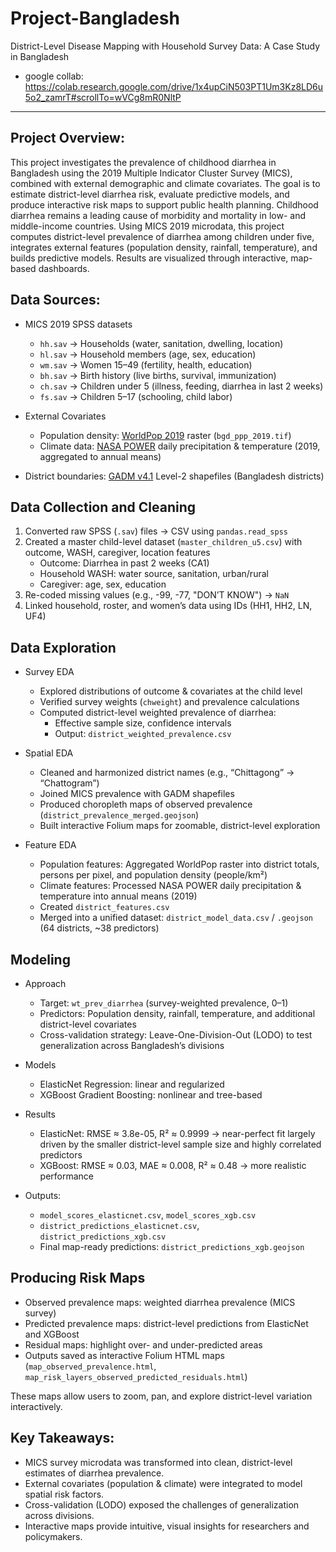 # Project-Bangladesh
District-Level Disease Mapping with Household Survey Data: A Case Study in Bangladesh

* google collab: https://colab.research.google.com/drive/1x4upCiN503PT1Um3Kz8LD6u5o2_zamrT#scrollTo=wVCg8mR0NltP
 
---
## Project Overview:

This project investigates the prevalence of childhood diarrhea in Bangladesh using the 2019 Multiple Indicator Cluster Survey (MICS), combined with external demographic and climate covariates. The goal is to estimate district-level diarrhea risk, evaluate predictive models, and produce interactive risk maps to support public health planning. Childhood diarrhea remains a leading cause of morbidity and mortality in low- and middle-income countries. Using MICS 2019 microdata, this project computes district-level prevalence of diarrhea among children under five, integrates external features (population density, rainfall, temperature), and builds predictive models. Results are visualized through interactive, map-based dashboards.



## Data Sources: 
- MICS 2019 SPSS datasets  
  - `hh.sav` → Households (water, sanitation, dwelling, location)  
  - `hl.sav` → Household members (age, sex, education)  
  - `wm.sav` → Women 15–49 (fertility, health, education)  
  - `bh.sav` → Birth history (live births, survival, immunization)  
  - `ch.sav` → Children under 5 (illness, feeding, diarrhea in last 2 weeks)  
  - `fs.sav` → Children 5–17 (schooling, child labor)  

- External Covariates  
  - Population density: [WorldPop 2019](https://www.worldpop.org/) raster (`bgd_ppp_2019.tif`)  
  - Climate data: [NASA POWER](https://power.larc.nasa.gov/) daily precipitation & temperature (2019, aggregated to annual means)  

- District boundaries: [GADM v4.1](https://gadm.org/) Level-2 shapefiles (Bangladesh districts)



## Data Collection and Cleaning
1. Converted raw SPSS (`.sav`) files → CSV using `pandas.read_spss`  
2. Created a master child-level dataset (`master_children_u5.csv`) with outcome, WASH, caregiver, location features  
   - Outcome: Diarrhea in past 2 weeks (CA1)  
   - Household WASH: water source, sanitation, urban/rural  
   - Caregiver: age, sex, education  
3. Re-coded missing values (e.g., -99, -77, "DON’T KNOW") → `NaN`  
4. Linked household, roster, and women’s data using IDs (HH1, HH2, LN, UF4)

   

## Data Exploration
- Survey EDA
  - Explored distributions of outcome & covariates at the child level  
  - Verified survey weights (`chweight`) and prevalence calculations  
  - Computed district-level weighted prevalence of diarrhea:  
    - Effective sample size, confidence intervals  
    - Output: `district_weighted_prevalence.csv`  
- Spatial EDA
  - Cleaned and harmonized district names (e.g., “Chittagong” → “Chattogram”) 
  - Joined MICS prevalence with GADM shapefiles
  - Produced choropleth maps of observed prevalence (`district_prevalence_merged.geojson`) 
  - Built interactive Folium maps for zoomable, district-level exploration 

- Feature EDA
  - Population features: Aggregated WorldPop raster into district totals, persons per pixel, and population density (people/km²) 
  - Climate features: Processed NASA POWER daily precipitation & temperature into annual means (2019)  
  - Created `district_features.csv`  
  - Merged into a unified dataset: `district_model_data.csv` / `.geojson` (64 districts, ~38 predictors)


## Modeling
- Approach
  - Target: `wt_prev_diarrhea` (survey-weighted prevalence, 0–1)  
  - Predictors: Population density, rainfall, temperature, and additional district-level covariates  
  - Cross-validation strategy: Leave-One-Division-Out (LODO) to test generalization across Bangladesh’s divisions  

- Models
  - ElasticNet Regression: linear and regularized  
  - XGBoost Gradient Boosting: nonlinear and tree-based  

- Results
  - ElasticNet: RMSE ≈ 3.8e-05, R² ≈ 0.9999 → near-perfect fit largely driven by the smaller district-level sample size and highly correlated predictors
  - XGBoost: RMSE ≈ 0.03, MAE ≈ 0.008, R² ≈ 0.48 → more realistic performance

- Outputs:  
  - `model_scores_elasticnet.csv`, `model_scores_xgb.csv`  
  - `district_predictions_elasticnet.csv`, `district_predictions_xgb.csv`  
  - Final map-ready predictions: `district_predictions_xgb.geojson`

## Producing Risk Maps
- Observed prevalence maps: weighted diarrhea prevalence (MICS survey) 
- Predicted prevalence maps: district-level predictions from ElasticNet and XGBoost 
- Residual maps: highlight over- and under-predicted areas  
- Outputs saved as interactive Folium HTML maps (`map_observed_prevalence.html`, `map_risk_layers_observed_predicted_residuals.html`)  

These maps allow users to zoom, pan, and explore district-level variation interactively.  


## Key Takeaways:
- MICS survey microdata was transformed into clean, district-level estimates of diarrhea prevalence.  
- External covariates (population & climate) were integrated to model spatial risk factors.  
- Cross-validation (LODO) exposed the challenges of generalization across divisions.  
- Interactive maps provide intuitive, visual insights for researchers and policymakers.  
